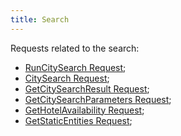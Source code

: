 ```yaml
---
title: Search
---
```


Requests related to the search:

-   [RunCitySearch Request](/hotels/search_hotels/runcitysearch);
-   [CitySearch Request](/hotels/search_hotels/citysearch);
-   [GetCitySearchResult Request](/hotels/search_hotels/getcitysearchresult);
-   [GetCitySearchParameters Request](/hotels/search_hotels/getcitysearchparameters);
-   [GetHotelAvailability Request](/hotels/search_hotels/gethotelavailability);
-   [GetStaticEntities Request](/hotels/search_hotels/getstaticentities);
